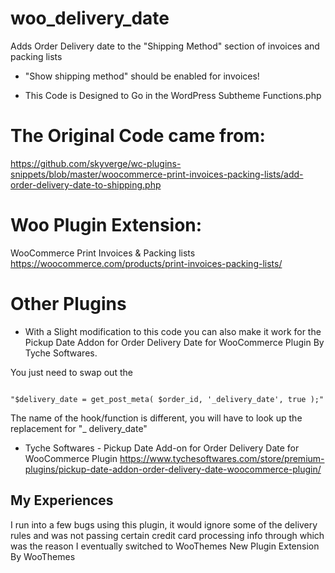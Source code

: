 # woo_delivery_date

<p>Adds Order Delivery date to the "Shipping Method" section of invoices and packing lists</p>

* "Show shipping method" should be enabled for invoices!

* This Code is Designed to Go in the WordPress Subtheme Functions.php

# The Original Code came from:
https://github.com/skyverge/wc-plugins-snippets/blob/master/woocommerce-print-invoices-packing-lists/add-order-delivery-date-to-shipping.php

# Woo Plugin Extension:
WooCommerce Print Invoices & Packing lists
https://woocommerce.com/products/print-invoices-packing-lists/

# Other Plugins

* With a Slight modification to this code you can also make it work for the Pickup Date Addon for Order Delivery Date for WooCommerce Plugin By Tyche Softwares.

You just need to swap out the

```

"$delivery_date = get_post_meta( $order_id, '_delivery_date', true );"
```
The name of the hook/function is different, you will have to look up the replacement for "_ delivery_date" 

* Tyche Softwares - Pickup Date Add-on for Order Delivery Date for WooCommerce Plugin https://www.tychesoftwares.com/store/premium-plugins/pickup-date-addon-order-delivery-date-woocommerce-plugin/

## My Experiences

I run into a few bugs using this plugin, it would ignore some of the delivery rules and was not passing certain credit card processing info through which was the reason I eventually switched to WooThemes New Plugin Extension By WooThemes
